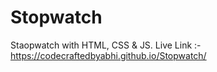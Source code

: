 # Stopwatch
 Staopwatch with HTML, CSS & JS.
Live Link :- https://codecraftedbyabhi.github.io/Stopwatch/
